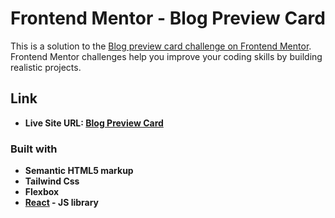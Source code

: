 # Frontend Mentor - Blog Preview Card

This is a solution to the [Blog preview card challenge on Frontend Mentor](https://www.frontendmentor.io/challenges/blog-preview-card-ckPaj01IcS). Frontend Mentor challenges help you improve your coding skills by building realistic projects.

## Link

- **Live Site URL: [Blog Preview Card](https://app.netlify.com/sites/blog-preview-card-tailwind/overview)**

### Built with

- **Semantic HTML5 markup**
- **Tailwind Css**
- **Flexbox**
- **[React](https://reactjs.org/) - JS library**

